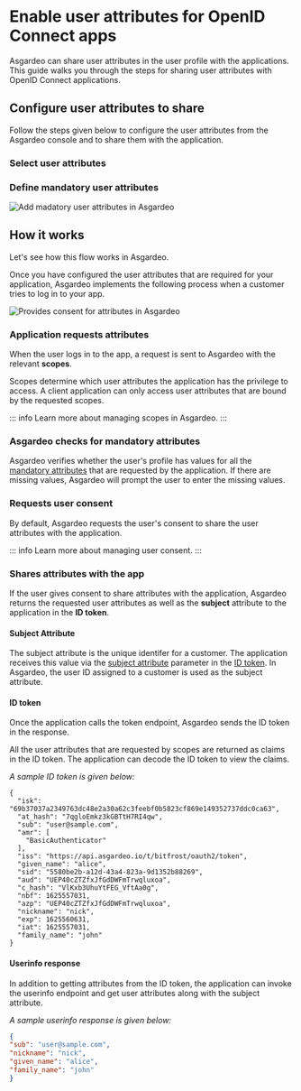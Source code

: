 # Enable user attributes for OpenID Connect apps

Asgardeo can share user attributes in the <a :href="$withBase('/guides/users/manage-customers/#manage-the-customer-s-profile')">user profile</a> with the applications. This guide walks you through the steps for sharing user attributes with OpenID Connect applications. 

## Configure user attributes to share
Follow the steps given below to configure the user attributes from the Asgardeo console and to share them with the application.

### Select user attributes

<CommonGuide guide='guides/fragments/manage-app/manage-user-attributes/select-user-attributes.md'/>

### Define mandatory user attributes

<CommonGuide guide='guides/fragments/manage-app/manage-user-attributes/select-mandatory-attributes.md'/>

<img :src="$withBase('/assets/img/guides/applications/attributes/oidc/add-mandatory-user-attributes.png')" alt="Add madatory user attributes in Asgardeo">

## How it works

Let's see how this flow works in Asgardeo.

Once you have configured the user attributes that are required for your application, Asgardeo implements the following process when a customer tries to log in to your app.

<img class="borderless-img" :src="$withBase('/assets/img/guides/applications/attributes/oidc/how-it-works.png')" alt="Provides consent for attributes in Asgardeo">

### Application requests attributes

When the user logs in to the app, a request is sent to Asgardeo with the relevant **scopes**.

Scopes determine which user attributes the application has the privilege to access. A client application can only access user attributes that are bound by the requested scopes.

::: info
Learn more about <a :href="$withBase('/guides/users/attributes/manage-scopes')">managing scopes</a> in Asgardeo.
:::

### Asgardeo checks for mandatory attributes

Asgardeo verifies whether the user's profile has values for all the [mandatory attributes](#define-mandatory-user-attributes) that are requested by the application. If there are missing values, Asgardeo will prompt the user to enter the missing values.

### Requests user consent

By default, Asgardeo requests the user's consent to share the user attributes with the application.

::: info
Learn more about <a :href="$withBase('/guides/authentication/manage-consent-for-attributes')">managing user consent</a>.
:::

### Shares attributes with the app

If the user gives consent to share attributes with the application, Asgardeo returns the requested user attributes as well as the **subject** attribute to the application in the **ID token**.

#### Subject Attribute
  
The subject attribute is the unique identifer for a customer. The application receives this value via the [subject attribute](#subject-attribute) parameter in the [ID token](#id-token). In Asgardeo, the user ID assigned to a customer is used as the subject attribute. 

#### ID token

Once the <a :href="$withBase('/guides/authentication/oidc/implement-auth-code/#get-tokens')">application calls the token endpoint</a>, Asgardeo sends the ID token in the response. 

All the user attributes that are requested by scopes are returned as claims in the ID token. The application can decode the ID token to view the claims.

_A sample ID token is given below:_

``` no-line-numbers
{
  "isk": "69b37037a2349763dc48e2a30a62c3feebf0b5823cf869e149352737ddc0ca63",
  "at_hash": "7qgloEmkz3kGBTtH7RI4qw",
  "sub": "user@sample.com",
  "amr": [
    "BasicAuthenticator"
  ],
  "iss": "https://api.asgardeo.io/t/bitfrost/oauth2/token",
  "given_name": "alice",
  "sid": "5580be2b-a12d-43a4-823a-9d1352b88269",
  "aud": "UEP40cZTZfxJfGdDWFmTrwqluxoa",
  "c_hash": "VlKxb3UhuYtFEG_VftAa0g",
  "nbf": 1625557031,
  "azp": "UEP40cZTZfxJfGdDWFmTrwqluxoa",
  "nickname": "nick",
  "exp": 1625560631,
  "iat": 1625557031,
  "family_name": "john"
}
```
  
#### Userinfo response

In addition to getting attributes from the ID token, the application can <a :href="$withBase('/guides/authentication/oidc/implement-auth-code/#retrieve-user-details')">invoke the userinfo endpoint</a> and get user attributes along with the subject attribute.

_A sample userinfo response is given below:_

```json no-line-numbers
{
"sub": "user@sample.com",
"nickname": "nick",
"given_name": "alice",
"family_name": "john"
}
```